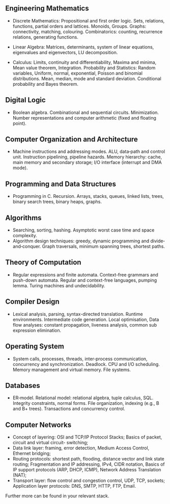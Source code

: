 

## Engineering Mathematics

- Discrete Mathematics: Propositional and first order logic. Sets, relations, functions, partial orders and
lattices. Monoids, Groups. Graphs: connectivity, matching, colouring. Combinatorics: counting, recurrence
relations, generating functions.

- Linear Algebra: Matrices, determinants, system of linear equations, eigenvalues and eigenvectors, LU
decomposition.
- Calculus: Limits, continuity and differentiability, Maxima and minima, Mean value theorem, Integration.
Probability and Statistics: Random variables, Uniform, normal, exponential, Poisson and binomial
distributions. Mean, median, mode and standard deviation. Conditional probability and Bayes theorem.

## Digital Logic

- Boolean algebra. Combinational and sequential circuits. Minimization. Number representations and
computer arithmetic (fixed and floating point).

## Computer Organization and Architecture
- Machine instructions and addressing modes. ALU, data‐path and control unit. Instruction pipelining,
pipeline hazards. Memory hierarchy: cache, main memory and secondary storage; I/O interface (interrupt
and DMA mode).

## Programming and Data Structures
- Programming in C. Recursion. Arrays, stacks, queues, linked lists, trees, binary search trees, binary heaps,
graphs.

## Algorithms
- Searching, sorting, hashing. Asymptotic worst case time and space complexity.
- Algorithm design techniques: greedy, dynamic programming and divide‐and‐conquer. Graph traversals, minimum spanning
trees, shortest paths.

## Theory of Computation
- Regular expressions and finite automata. Context-free grammars and push-down automata. Regular and
context-free languages, pumping lemma. Turing machines and undecidability.

## Compiler Design
- Lexical analysis, parsing, syntax-directed translation. Runtime environments. Intermediate code
generation. Local optimisation, Data flow analyses: constant propagation, liveness analysis, common sub
expression elimination.

## Operating System
- System calls, processes, threads, inter‐process communication, concurrency and synchronization.
Deadlock. CPU and I/O scheduling. Memory management and virtual memory. File systems.

## Databases
- ER‐model. Relational model: relational algebra, tuple calculus, SQL. Integrity constraints, normal forms.
File organization, indexing (e.g., B and B+ trees). Transactions and concurrency control.

## Computer Networks
- Concept of layering: OSI and TCP/IP Protocol Stacks; Basics of packet, circuit and virtual circuit-
switching;
- Data link layer: framing, error detection, Medium Access Control, Ethernet bridging;
- Routing protocols: shortest path, flooding, distance vector and link state routing; Fragmentation and IP addressing,
IPv4, CIDR notation, Basics of IP support protocols (ARP, DHCP, ICMP), Network Address Translation
(NAT);
- Transport layer: flow control and congestion control, UDP, TCP, sockets; Application layer
protocols: DNS, SMTP, HTTP, FTP, Email.

Further more can be found in your relevant stack.
